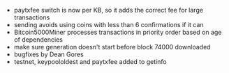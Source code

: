* paytxfee switch is now per KB, so it adds the correct fee for large transactions
* sending avoids using coins with less than 6 confirmations if it can
* Bitcoin5000Miner processes transactions in priority order based on age of dependencies
* make sure generation doesn't start before block 74000 downloaded
* bugfixes by Dean Gores
* testnet, keypoololdest and paytxfee added to getinfo

